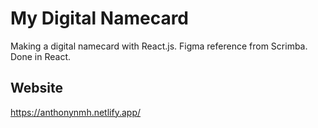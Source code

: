 # My Digital Namecard
Making a digital namecard with React.js.
Figma reference from Scrimba.
Done in React.

## Website

https://anthonynmh.netlify.app/
